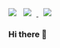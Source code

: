 <img src="https://hits.seeyoufarm.com/api/count/incr/badge.svg?url=https%3A%2F%2Fgithub.com%2Ftruebliss&count_bg=%23B0E1FF&title_bg=%23FF8989&icon=postwoman.svg&icon_color=%23FFFFFF&title=hits&edge_flat=false"/>
<a href="https://true-bliss.tumblr.com/">
    <img 
        src="http://img.shields.io/badge/-Blog-FF8989?style=flat&logo=Tumblr&link=https://true-bliss.tumblr.com/"
        style="height : auto; margin-left : 10px; margin-right : 10px;"/>
</a>
<a href="https://www.youtube.com/channel/UCCKnl9Mff1LtBDbLIHya7Cg">
    <img 
        src="http://img.shields.io/badge/-Youtube-FF8989?style=flat&logo=Youtube&link=https://www.youtube.com/channel/UCCKnl9Mff1LtBDbLIHya7Cg"
        style="height : auto; margin-left : 10px; margin-right : 10px;"/>
</a>

### Hi there 👋

<!--
**truebliss/truebliss** is a ✨ _special_ ✨ repository because its `README.md` (this file) appears on your GitHub profile.

Here are some ideas to get you started:

- 🔭 I’m currently working on ...
- 🌱 I’m currently learning ...
- 👯 I’m looking to collaborate on ...
- 🤔 I’m looking for help with ...
- 💬 Ask me about ...
- 📫 How to reach me: ...
- 😄 Pronouns: ...
- ⚡ Fun fact: ...
-->

